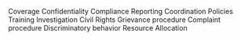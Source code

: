 Coverage
Confidentiality
Compliance
Reporting
Coordination
Policies
Training
Investigation
Civil Rights
Grievance procedure
Complaint procedure
Discriminatory behavior
Resource Allocation